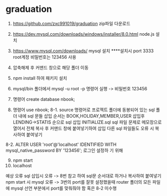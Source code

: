 # graduation
1. https://github.com/zxc991019/graduation zip파일 다운로드
2. https://dev.mysql.com/downloads/windows/installer/8.0.html node.js 설치
3. https://www.mysql.com/downloads/ mysql 설치
****설치시 
port 3333
root계정 비밀번호는 123456 사용

3. 압축해제 후 커맨드 창으로 해당 폴더 이동 
4. npm install 하여 패키지 설치
5. mysql/bin 폴더에서 mysql -u root -p 명령어 실행 -> 비밀번호 123456
6. 명령어 create database nbook;
7. 명령어 use nbook; 
8-1.     source 명령어로 프로젝트 폴더에 동봉되어 있는 sql 폴더 내에 sql 문들 삽입 
	순서는 BOOK,HOLIDAY,MEMBER,USER 삽입후
	LENDING->STATIS 순으로 sql 삽입
	INITIALIZE.sql sql 파일 문제로 메모장으로 열어서 전체 복사 후 커맨드 창에 붙여넣기하여 삽입
	다른 sql 파일들도 오류 시 복사하여 붙여넣기

8-2.    ALTER USER 'root'@'localhost' IDENTIFIED WITH mysql_native_password BY '123456'; 로그인 설정하		기 위해

9. npm start
10. localhost

예상 오류 
sql 삽입시 오류 -> 8번 참고 하여 sql문 순서대로 하거나 복사하여 붙여넣기
npm start 시 mysql 오류 -> 
3번의 port를 잘못 설정했을때 router 폴더의 모든 파일에 mysql 선언 부분에서 port를 맞춰줘야 함
혹은 8-2 미수행

